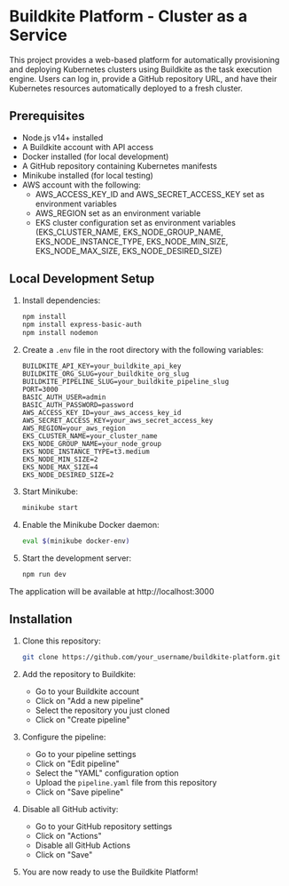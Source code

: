 # Buildkite Platform - Cluster as a Service

This project provides a web-based platform for automatically provisioning and deploying Kubernetes clusters using Buildkite as the task execution engine. Users can log in, provide a GitHub repository URL, and have their Kubernetes resources automatically deployed to a fresh cluster.

## Prerequisites

- Node.js v14+ installed
- A Buildkite account with API access
- Docker installed (for local development)
- A GitHub repository containing Kubernetes manifests
- Minikube installed (for local testing)
- AWS account with the following:
  - AWS_ACCESS_KEY_ID and AWS_SECRET_ACCESS_KEY set as environment variables
  - AWS_REGION set as an environment variable
  - EKS cluster configuration set as environment variables (EKS_CLUSTER_NAME, EKS_NODE_GROUP_NAME, EKS_NODE_INSTANCE_TYPE, EKS_NODE_MIN_SIZE, EKS_NODE_MAX_SIZE, EKS_NODE_DESIRED_SIZE)

## Local Development Setup

1. Install dependencies:
   ```bash
   npm install
   npm install express-basic-auth
   npm install nodemon
   ```

2. Create a `.env` file in the root directory with the following variables:
   ```
   BUILDKITE_API_KEY=your_buildkite_api_key
   BUILDKITE_ORG_SLUG=your_buildkite_org_slug 
   BUILDKITE_PIPELINE_SLUG=your_buildkite_pipeline_slug
   PORT=3000
   BASIC_AUTH_USER=admin
   BASIC_AUTH_PASSWORD=password
   AWS_ACCESS_KEY_ID=your_aws_access_key_id
   AWS_SECRET_ACCESS_KEY=your_aws_secret_access_key
   AWS_REGION=your_aws_region
   EKS_CLUSTER_NAME=your_cluster_name
   EKS_NODE_GROUP_NAME=your_node_group
   EKS_NODE_INSTANCE_TYPE=t3.medium
   EKS_NODE_MIN_SIZE=2
   EKS_NODE_MAX_SIZE=4
   EKS_NODE_DESIRED_SIZE=2
   ```

3. Start Minikube:
   ```bash
   minikube start
   ```

4. Enable the Minikube Docker daemon:
   ```bash
   eval $(minikube docker-env)
   ```

5. Start the development server:
   ```bash
   npm run dev
   ```

The application will be available at http://localhost:3000

## Installation

1. Clone this repository:
   ```bash
   git clone https://github.com/your_username/buildkite-platform.git
   ```

2. Add the repository to Buildkite:
   - Go to your Buildkite account
   - Click on "Add a new pipeline"
   - Select the repository you just cloned
   - Click on "Create pipeline"

3. Configure the pipeline:
   - Go to your pipeline settings
   - Click on "Edit pipeline"
   - Select the "YAML" configuration option
   - Upload the `pipeline.yaml` file from this repository
   - Click on "Save pipeline"

4. Disable all GitHub activity:
   - Go to your GitHub repository settings
   - Click on "Actions"
   - Disable all GitHub Actions
   - Click on "Save"

5. You are now ready to use the Buildkite Platform!
